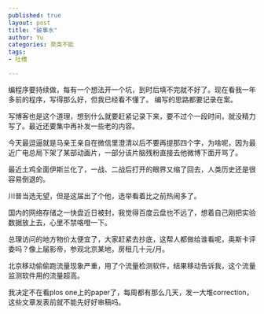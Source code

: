 ```yaml
---
published: true
layout: post
title: "破事水"
author: Yu
categories: 聚类不能
tags:
- 吐槽

---
```


编程序要持续做，每有一个想法开一个坑，到时后填不完就不好了。现在看我一年多前的程序，写得那么好，但我已经看不懂了。
编写的思路都要记录在案。

写博客也是这个道理，想到什么就要赶紧记录下来，要不过个一段时间，就没精力写了。最近还要集中再补发一些老的内容。

今天最逗逼就是马亲王亲自在微信里澄清以后不要再提那四个字，为啥呢，因为最近广电总局下架了某部动画片，一部分该片脑残粉直接去他微博下面开骂了。

最近土鸡全面伊斯兰化了，一战、二战后打开的眼界又缩了回去，人类历史还是很容易倒退的。

川普当选无望，但是这届出了个他，选举看着比之前热闹多了。

国内的网络存储之一快盘近日被封，我觉得百度云盘也不远了，想着自己刚把实验数据放上去，心里不禁咯噔一下。

总理访问的地方物价太便宜了，大家赶紧去抄底，这帮人都做给谁看呢，奥斯卡评委吗？像上届影帝，参观北京某地，房租几十元/月。

北京移动偷偷跑流量现象严重，用了个流量检测软件，结果移动告诉我，这个流量监测软件用的流量超高。

我决定不在看plos one上的paper了，每周都有那么几天，发一大堆correction，这些文章发表前就不能先好好审稿吗。
